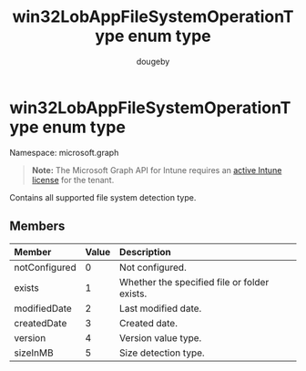 ﻿---
title: "win32LobAppFileSystemOperationType enum type"
description: "Contains all supported file system detection type."
author: "dougeby"
localization_priority: Normal
ms.prod: "intune"
doc_type: enumPageType
---

# win32LobAppFileSystemOperationType enum type

Namespace: microsoft.graph

> **Note:** The Microsoft Graph API for Intune requires an [active Intune license](https://go.microsoft.com/fwlink/?linkid=839381) for the tenant.

Contains all supported file system detection type.

## Members

| Member        | Value | Description                                  |
| :------------ | :---- | :------------------------------------------- |
| notConfigured | 0     | Not configured.                              |
| exists        | 1     | Whether the specified file or folder exists. |
| modifiedDate  | 2     | Last modified date.                          |
| createdDate   | 3     | Created date.                                |
| version       | 4     | Version value type.                          |
| sizeInMB      | 5     | Size detection type.                         |
